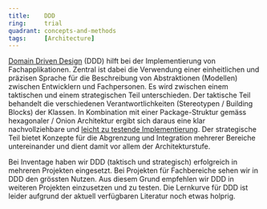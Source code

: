 ```yaml
---
title:    DDD  
ring:     trial  
quadrant: concepts-and-methods
tags:     [Architecture]
---
```


[Domain Driven Design][ddd] (DDD) hilft bei der Implementierung von Fachapplikationen. Zentral ist dabei die Verwendung
einer einheitlichen und präzisen Sprache für die Beschreibung von Abstraktionen (Modellen) zwischen Entwicklern und
Fachpersonen. Es wird zwischen einem taktischen und einem strategischen Teil unterschieden. Der taktische Teil behandelt
die verschiedenen Verantwortlichkeiten (Stereotypen / Building Blocks) der Klassen. In Kombination mit einer
Package-Struktur gemäss hexagonaler / Onion Architektur ergibt sich daraus eine klar nachvollziehbare und [leicht zu
testende Implementierung][manning]. Der strategische Teil bietet Konzepte für die Abgrenzung und Integration mehrerer
Bereiche untereinander und dient damit vor allem der Architekturstufe.

Bei Inventage haben wir DDD (taktisch und strategisch) erfolgreich in mehreren Projekten eingesetzt. Bei Projekten für
Fachbereiche sehen wir in DDD den grössten Nutzen. Aus diesem Grund empfehlen wir DDD in weiteren Projekten einzusetzen
und zu testen. Die Lernkurve für DDD ist leider aufgrund der aktuell verfügbaren Literatur noch etwas holprig.

[ddd]: https://martinfowler.com/tags/domain%20driven%20design.html
[manning]: https://livebook.manning.com/book/effective-software-testing/chapter-7/137
